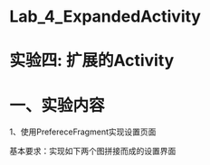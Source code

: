 # Lab_4_ExpandedActivity
# 实验四: 扩展的Activity

# 一、实验内容

1、使用PrefereceFragment实现设置页面

基本要求：实现如下两个图拼接而成的设置界面

<!image src="https://github.com/jinrongrong815/img_folder/blob/master/Lab_4_1q.png">
